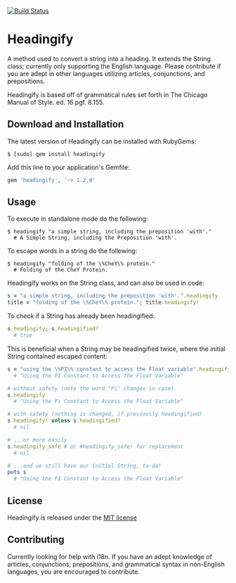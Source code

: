 [![Build Status](https://travis-ci.org/vulcancreative/headingify.svg?branch=v1.2.1)](https://travis-ci.org/vulcancreative/headingify)

# Headingify

A method used to convert a string into a heading. It extends the String class; currently only supporting the English language. Please contribute if you are adept in other languages utilizing articles, conjunctions, and prepositions.

Headingify is based off of grammatical rules set forth in The Chicago Manual of Style. ed. 16 pgf. 8.155.

## Download and Installation

The latest version of Headingify can be installed with RubyGems:

```shell
$ [sudo] gem install headingify
```

Add this line to your application's Gemfile:

```ruby
gem 'headingify', '~> 1.2.0'
```

## Usage

To execute in standalone mode do the following:

```shell
$ headingify "a simple string, including the preposition 'with'."
  # A Simple String, including the Preposition 'with'.
```

To escape words in a string do the following:

```shell
$ headingify "folding of the \%CheY\% protein."
  # Folding of the CheY Protein.
```

Headingify works on the String class, and can also be used in code:

```ruby
s = "a simple string, including the preposition 'with'.".headingify
title = "folding of the \%CheY\% protein."; title.headingify!
```

To check if a String has already been headingified:

```ruby
s.headingify; s.headingified?
  # true
```

This is beneficial when a String may be headingified twice, where the initial String contained escaped content:

```ruby
s = "using the \%PI\% constant to access the Float variable".headingify
  # "Using the PI Constant to Access the Float Variable"

# without safety (note the word "Pi" changes in case)
s.headingify
  # "Using the Pi Constant to Access the Float Variable"

# with safety (nothing is changed, if previously headingified)
s.headingify! unless s.headingified?
  # nil

# ...or more easily
s.headingify_safe # or #headingify_safe! for replacement
  # nil

# ...and we still have our initial String, ta-da!
puts s
  # "Using the PI Constant to Access the Float Variable"
```

## License

Headingify is released under the [MIT license](http://www.opensource.org/licenses/MIT)

## Contributing

Currently looking for help with i18n. If you have an adept knowledge of articles, conjunctions, prepositions, and grammatical syntax in non-English languages, you are encouraged to contribute.
